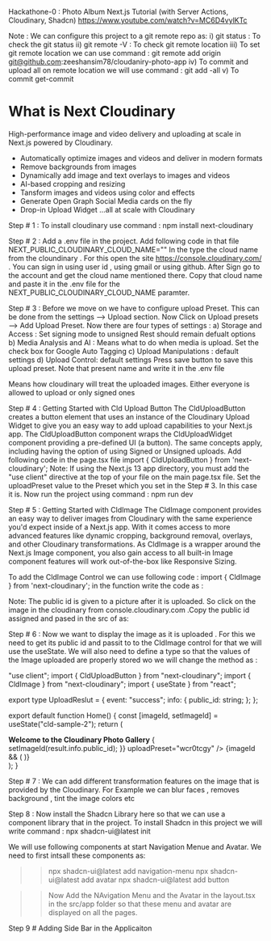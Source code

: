 Hackathone-0 : Photo Album Next.js Tutorial (with Server Actions, Cloudinary, Shadcn)
https://www.youtube.com/watch?v=MC6D4vylKTc

Note : We can configure this project to a git remote repo as:
i) git status : To check the git status
ii) git remote -V : To check git remote location
iii) To set git remote location we can use command :
git remote add origin git@github.com:zeeshansim78/cloudaniry-photo-app
iv) To commit and upload all on remote location we will use command :
git add -all
v) To commit get-commit

# What is Next Cloudinary

High-performance image and video delivery and uploading at scale in Next.js powered by Cloudinary.

- Automatically optimize images and videos and deliver in modern formats
- Remove backgrounds from images
- Dynamically add image and text overlays to images and videos
- AI-based cropping and resizing
- Tansform images and videos using color and effects
- Generate Open Graph Social Media cards on the fly
- Drop-in Upload Widget
  ...all at scale with Cloudinary

Step # 1 : To install cloudinary use command : npm install next-cloudinary

Step # 2 : Add a .env file in the project. Add following code in that file
NEXT_PUBLIC_CLOUDINARY_CLOUD_NAME="<Your Cloud Name>"
In the <Your Cloud Name> type the cloud name from the cloundinary .
For this open the site https://console.cloudinary.com/ . You can sign in using user id , using gmail or using github. After Sign go to the account and get the cloud name mentioned there. Copy that cloud name and paste it in the .env file for the NEXT_PUBLIC_CLOUDINARY_CLOUD_NAME paramter.

Step # 3 : Before we move on we have to configure upload Preset. This can be done from the settings --> Upload section. Now Click on Upload presets --> Add Upload Preset.
Now there are four types of settings :
a) Storage and Access : Set signing mode to unsigned Rest should remain defualt options
b) Media Analysis and AI : Means what to do when media is upload. Set the check box for Google Auto Tagging
c) Upload Manipulations : default settings
d) Upload Control: default settings
Press save button to save this upload preset. Note that present name and write it in the .env file

Means how cloudinary will treat the uploaded images. Either everyone is allowed to upload or only signed ones

Step # 4 : Getting Started with Cld Upload Button
The CldUploadButton creates a button element that uses an instance of the Cloudinary Upload Widget to give you an easy way to add upload capabilities to your Next.js app. The CldUploadButton component wraps the CldUploadWidget component providing a pre-defined UI (a button). The same concepts apply, including having the option of using Signed or Unsigned uploads.
Add following code in the page.tsx file
import { CldUploadButton } from 'next-cloudinary';
<CldUploadButton uploadPreset="<Upload Preset>" />
Note: If using the Next.js 13 app directory, you must add the "use client" directive at the top of your file on the main page.tsx file. Set the uploadPreset value to the Preset which you set in the Step # 3. In this case it is.
Now run the project using command : npm run dev

Step # 5 : Getting Started with CldImage
The CldImage component provides an easy way to deliver images from Cloudinary with the same experience you'd expect inside of a Next.js app. With it comes access to more advanced features like dynamic cropping, background removal, overlays, and other Cloudinary transformations.
As CldImage is a wrapper around the Next.js Image component, you also gain access to all built-in Image component features will work out-of-the-box like Responsive Sizing.

To add the CldImage Control we can use following code :
import { CldImage } from 'next-cloudinary';
in the function write the code as :
<CldImage
        width="960"
        height="600"
        src="<public id>"
        sizes="100vw"
        alt="cld-sample-4 Description of my image"
      />

Note: The public id is given to a picture after it is uploaded. So click on the image in the cloudinary from console.cloudinary.com .Copy the public id assigned and pased in the src of <CldImage> as:
<CldImage
        width="960"
        height="600"
        src="cld-sample-4"
        sizes="100vw"
        alt="cld-sample-4 Description of my image"
      />

Step # 6 : Now we want to display the image as it is uploaded . For this we need to get its public id and passit to to the CldImage control for that we will use the useState. We will also need to define a type so that the values of the Image uploaded are properly stored wo we will change the method as :

"use client";
import { CldUploadButton } from "next-cloudinary";
import { CldImage } from "next-cloudinary";
import { useState } from "react";

export type UploadReslut = {
event: "success";
info: {
public_id: string;
};
};

export default function Home() {
const [imageId, setImageId] = useState("cld-sample-2");
return (

<main className="flex min-h-screen flex-col items-center justify-between p-24">
<b>Welcome to the Cloudinary Photo Gallery</b>
<CldUploadButton
onUpload={(result: UploadReslut) => {
setImageId(result.info.public_id);
}}
uploadPreset="wcr0tcgy"
/>
{imageId && (
<CldImage
          width="400"
          height="300"
          src={imageId}
          sizes="100vw"
          alt="Description of my image"
        />
)}
</main>
);
}

Step # 7 : We can add different transformation features on the image that is provided by the Cloudinary. For Example
we can blur faces , removes background , tint the image colors etc
<CldImage
  width="1200"
  height="1200"
  src="<Public ID>"
  crop="thumb"
  removeBackground
  blurFaces="true"
  tint="70:blue:green:purple"
  underlay="<Public ID>"
  sizes="100vw"
  alt="Description of my image"
/>

Step 8 : Now install the Shadcn Library here so that we can use a component library that in the project. To install Shadcn in this project we will write command : npx shadcn-ui@latest init

We will use following components at start Navigation Menue and Avatar. We need to first intsall these components as:

> > npx shadcn-ui@latest add navigation-menu
> > npx shadcn-ui@latest add avatar
> > npx shadcn-ui@latest add button

> > Now Add the NAvigation Menu and the Avatar in the layout.tsx in the src/app folder so that these menu and avatar are displayed on all the pages.

Step 9 # Adding Side Bar in the Applicaiton

